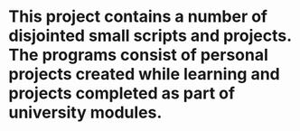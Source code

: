 # This project contains a number of disjointed small scripts and projects. The programs consist of personal projects created while learning and projects completed as part of university modules.
